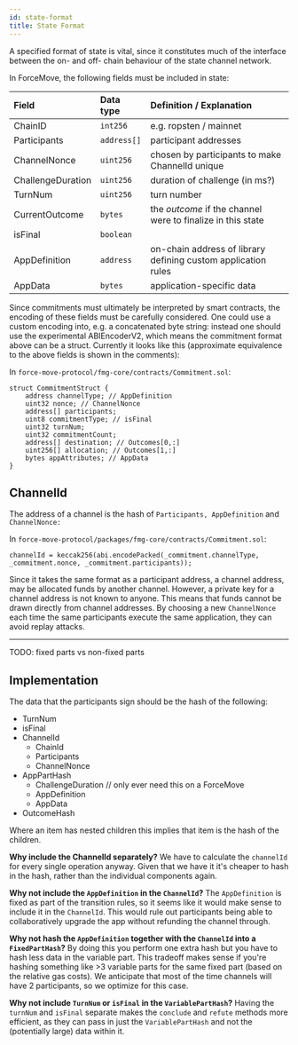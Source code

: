```yaml
---
id: state-format
title: State Format
---
```


A specified format of state is vital, since it constitutes much of the interface between the on- and off- chain behaviour of the state channel network.

In ForceMove, the following fields must be included in state:

| **Field**         | **Data type** | **Definition / Explanation**                                  |
| :---------------- | :------------ | :------------------------------------------------------------ |
| ChainID           | `int256`      | e.g. ropsten / mainnet                                        |
| Participants      | `address[]`   | participant addresses                                         |
| ChannelNonce      | `uint256`     | chosen by participants to make ChannelId unique               |
| ChallengeDuration | `uint256`     | duration of challenge (in ms?)                                |
| TurnNum           | `uint256`     | turn number                                                   |
| CurrentOutcome    | `bytes`       | the _outcome_ if the channel were to finalize in this state   |
| isFinal           | `boolean`     |                                                               |
| AppDefinition     | `address`     | on-chain address of library defining custom application rules |
| AppData           | `bytes`       | application-specific data                                     |

Since commitments must ultimately be interpreted by smart contracts, the encoding of these fields must be carefully considered. One could use a custom encoding into, e.g. a concatenated byte string: instead one should use the experimental ABIEncoderV2, which means the commitment format above can be a struct. Currently it looks like this \(approximate equivalence to the above fields is shown in the comments\):

In `force-move-protocol/fmg-core/contracts/Commitment.sol`:

```solidity
struct CommitmentStruct {
    address channelType; // AppDefinition
    uint32 nonce; // ChannelNonce
    address[] participants;
    uint8 commitmentType; // isFinal
    uint32 turnNum;
    uint32 commitmentCount;
    address[] destination; // Outcomes[0,:]
    uint256[] allocation; // Outcomes[1,:]
    bytes appAttributes; // AppData
}
```

## ChannelId

The address of a channel is the hash of `Participants, AppDefinition` and `ChannelNonce:`

In `force-move-protocol/packages/fmg-core/contracts/Commitment.sol`:

```solidity
channelId = keccak256(abi.encodePacked(_commitment.channelType, _commitment.nonce, _commitment.participants));
```

Since it takes the same format as a participant address, a channel address, may be allocated funds by another channel. However, a private key for a channel address is not known to anyone. This means that funds cannot be drawn directly from channel addresses. By choosing a new `ChannelNonce` each time the same participants execute the same application, they can avoid replay attacks.

---

TODO: fixed parts vs non-fixed parts

## Implementation

The data that the participants sign should be the hash of the following:

- TurnNum
- isFinal
- ChannelId
  - ChainId
  - Participants
  - ChannelNonce
- AppPartHash
  - ChallengeDuration // only ever need this on a ForceMove
  - AppDefinition
  - AppData
- OutcomeHash

Where an item has nested children this implies that item is the hash of the children.

**Why include the ChannelId separately?** We have to calculate the `channelId` for every single operation anyway. Given that we have it it's cheaper to hash in the hash, rather than the individual components again.

**Why not include the `AppDefinition` in the `ChannelId`?** The `AppDefinition` is fixed as part of the transition rules, so it seems like it would make sense to include it in the `ChannelId`. This would rule out participants being able to collaboratively upgrade the app without refunding the channel through.

**Why not hash the `AppDefinition` together with the `ChannelId` into a `FixedPartHash`?** By doing this you perform one extra hash but you have to hash less data in the variable part. This tradeoff makes sense if you're hashing something like >3 variable parts for the same fixed part (based on the relative gas costs). We anticipate that most of the time channels will have 2 participants, so we optimize for this case.

**Why not include `TurnNum` or `isFinal` in the `VariablePartHash`?** Having the `turnNum` and `isFinal` separate makes the `conclude` and `refute` methods more efficient, as they can pass in just the `VariablePartHash` and not the (potentially large) data within it.
